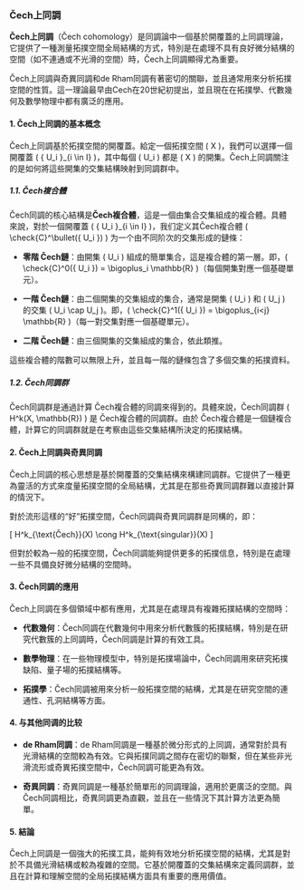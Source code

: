 ### Čech上同調

**Čech上同調**（Čech cohomology）是同調論中一個基於開覆蓋的上同調理論，它提供了一種測量拓撲空間全局結構的方式，特別是在處理不具有良好微分結構的空間（如不連通或不光滑的空間）時，Čech上同調顯得尤為重要。

Čech上同調與奇異同調和de Rham同調有著密切的關聯，並且通常用來分析拓撲空間的性質。這一理論最早由Cech在20世紀初提出，並且現在在拓撲學、代數幾何及數學物理中都有廣泛的應用。

#### 1. Čech上同調的基本概念

Čech上同調基於拓撲空間的開覆蓋。給定一個拓撲空間 \( X \)，我們可以選擇一個開覆蓋 \( \{ U_i \}_{i \in I} \)，其中每個 \( U_i \) 都是 \( X \) 的開集。Čech上同調關注的是如何將這些開集的交集結構映射到同調群中。

##### 1.1. Čech複合體

Čech同調的核心結構是**Čech複合體**，這是一個由集合交集組成的複合體。具體來說，對於一個開覆蓋 \( \{ U_i \}_{i \in I} \)，我们定义其Čech複合體 \( \check{C}^\bullet(\{ U_i \}) \) 为一个由不同阶次的交集形成的鏈條：

- **零階 Čech鏈**：由開集 \( U_i \) 組成的簡單集合，這是複合體的第一層。即，\( \check{C}^0(\{ U_i \}) = \bigoplus_i \mathbb{R} \)（每個開集對應一個基礎單元）。
  
- **一階 Čech鏈**：由二個開集的交集組成的集合，通常是開集 \( U_i \) 和 \( U_j \) 的交集 \( U_i \cap U_j \)。即，\( \check{C}^1(\{ U_i \}) = \bigoplus_{i<j} \mathbb{R} \)（每一對交集對應一個基礎單元）。
  
- **二階 Čech鏈**：由三個開集的交集組成的集合，依此類推。

這些複合體的階數可以無限上升，並且每一階的鏈條包含了多個交集的拓撲資料。

##### 1.2. Čech同調群

Čech同調群是通過計算 Čech複合體的同調來得到的。具體來說，Čech同調群 \( H^k(X, \mathbb{R}) \) 是 Čech複合體的同調群。由於 Čech複合體是一個鏈複合體，計算它的同調群就是在考察由這些交集結構所決定的拓撲結構。

#### 2. Čech上同調與奇異同調

Čech上同調的核心思想是基於開覆蓋的交集結構來構建同調群。它提供了一種更為靈活的方式來度量拓撲空間的全局結構，尤其是在那些奇異同調群難以直接計算的情況下。

對於流形這樣的“好”拓撲空間，Čech同調與奇異同調群是同構的，即：

\[
H^k_{\text{Čech}}(X) \cong H^k_{\text{singular}}(X)
\]

但對於較為一般的拓撲空間，Čech同調能夠提供更多的拓撲信息，特別是在處理一些不具備良好微分結構的空間時。

#### 3. Čech同調的應用

Čech上同調在多個領域中都有應用，尤其是在處理具有複雜拓撲結構的空間時：

- **代數幾何**：Čech同調在代數幾何中用來分析代數簇的拓撲結構，特別是在研究代數簇的上同調時，Čech同調是計算的有效工具。

- **數學物理**：在一些物理模型中，特別是拓撲場論中，Čech同調用來研究拓撲缺陷、量子場的拓撲結構等。

- **拓撲學**：Čech同調被用來分析一般拓撲空間的結構，尤其是在研究空間的連通性、孔洞結構等方面。

#### 4. 与其他同调的比较

- **de Rham同調**：de Rham同調是一種基於微分形式的上同調，通常對於具有光滑結構的空間較為有效。它與拓撲同調之間存在密切的聯繫，但在某些非光滑流形或奇異拓撲空間中，Čech同調可能更為有效。

- **奇異同調**：奇異同調是一種基於簡單形的同調理論，適用於更廣泛的空間。與Čech同調相比，奇異同調更為直觀，並且在一些情況下其計算方法更為簡單。

#### 5. 結論

Čech上同調是一個強大的拓撲工具，能夠有效地分析拓撲空間的結構，尤其是對於不具備光滑結構或較為複雜的空間。它基於開覆蓋的交集結構來定義同調群，並且在計算和理解空間的全局拓撲結構方面具有重要的應用價值。